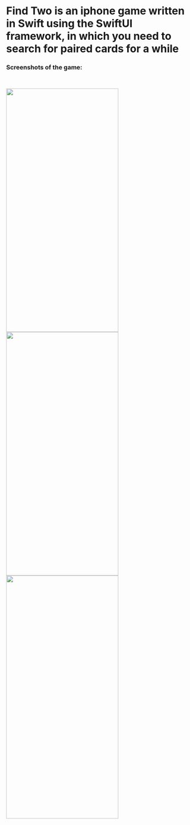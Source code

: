 <h1>Find Two is an iphone game written in Swift using the SwiftUI framework, in which you need to search for paired cards for a while</h1>
<h3>Screenshots of the game:</h3>
<p>&nbsp;</p>
<p><img src="https://github.com/user-attachments/assets/eb4e9659-b69f-4e3c-876f-923d1753978a" alt="" width="301.5" height="655.5" />
<img src="https://github.com/user-attachments/assets/71407f4d-acaf-42ee-bc1a-93f83f6213db" alt="" width="301.5" height="655.55" />
<img src="https://github.com/user-attachments/assets/63d10afd-50f4-4a77-8b7c-b9203ab4740d" alt="" width="301.5" height="655.55" /></p>
